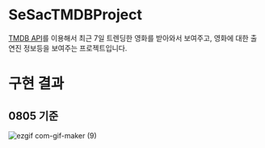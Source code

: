 # SeSacTMDBProject
<a href="https://developers.themoviedb.org/3/getting-started">TMDB API</a>를 이용해서 최근 7일 트렌딩한 영화를 받아와서 보여주고, 영화에 대한 출연진 정보등을 보여주는 프로젝트입니다.


# 구현 결과
## 0805 기준
![ezgif com-gif-maker (9)](https://user-images.githubusercontent.com/50474006/182983564-0584a8ba-c57b-45ea-a205-525b11300b02.gif)
